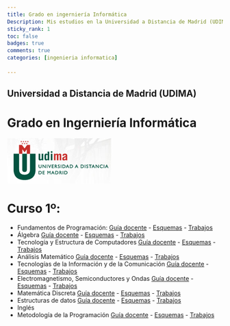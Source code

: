 ```yaml
---
title: Grado en ingerniería Informática
Description: Mis estudios en la Universidad a Distancia de Madrid (UDIMA) 
sticky_rank: 1
toc: false
badges: true
comments: true
categories: [ingenieria informatica]

---
```

## Universidad a Distancia de Madrid (UDIMA) 
# Grado en Ingerniería Informática

![](/images/udima.png)
# Curso 1º:
- Fundamentos de Programación: [Guía docente](https://www.udima.es/es/fundamentos-programacion-116.html) - [Esquemas](https://github.com/juandrh/Estudios_Ingenieria_Informatica/tree/main/Curso01/fp/FP-01-10.pdf) - [Trabajos](https://github.com/juandrh/Estudios_Ingenieria_Informatica/tree/main/Curso01/fp) 
- Álgebra [Guía docente](https://www.udima.es/es/algebra.html) - [Esquemas](https://github.com/juandrh/Estudios_Ingenieria_Informatica/tree/main/Curso01/alg/Esquemas-AL.pdf) - [Trabajos](https://github.com/juandrh/Estudios_Ingenieria_Informatica/tree/main/Curso01/alg) 
- Tecnología y Estructura de Computadores [Guía docente](https://www.udima.es/es/tecnologia-estructura-computadores-118.html) - [Esquemas](https://github.com/juandrh/Estudios_Ingenieria_Informatica/tree/main/Curso01/tec/Esq-TEC.pdf) - [Trabajos](https://github.com/juandrh/Estudios_Ingenieria_Informatica/tree/main/Curso01/tec) 
- Análisis Matemático [Guía docente](https://www.udima.es/es/analisis-matematico.html) - [Esquemas](https://github.com/juandrh/Estudios_Ingenieria_Informatica/tree/main/Curso01/am/ESQ-AM.pdf) - [Trabajos](https://github.com/juandrh/Estudios_Ingenieria_Informatica/tree/main/Curso01/am) 
- Tecnologías de la Información y de la Comunicación [Guía docente](https://www.udima.es/es/tecnologias-informacion-comunicacion-116.html) - [Esquemas](https://github.com/juandrh/Estudios_Ingenieria_Informatica/tree/main/Curso01/tic/Esq-TIC.pdf) - [Trabajos](https://github.com/juandrh/Estudios_Ingenieria_Informatica/tree/main/Curso01/tic) 
- Electromagnetismo, Semiconductores y Ondas [Guía docente](https://www.udima.es/es/electromagnetismo-semiconductores-ondas.html) - [Esquemas](https://github.com/juandrh/Estudios_Ingenieria_Informatica/tree/main/Curso01/eso/Esq-ES.pdf) - [Trabajos](https://github.com/juandrh/Estudios_Ingenieria_Informatica/tree/main/Curso01/eso) 
- Matemática Discreta [Guía docente](https://www.udima.es/es/matematica-discreta-116.html) - [Esquemas](https://github.com/juandrh/Estudios_Ingenieria_Informatica/tree/main/Curso01/md/MD.pdf) - [Trabajos](https://github.com/juandrh/Estudios_Ingenieria_Informatica/tree/main/Curso01/md) 
- Estructuras de datos [Guía docente](https://www.udima.es/es/estructuras-datos-116.html) - [Esquemas](https://github.com/juandrh/Estudios_Ingenieria_Informatica/tree/main/Curso01/ed/Esq-ED.pdf) - [Trabajos](https://github.com/juandrh/Estudios_Ingenieria_Informatica/tree/main/Curso01/ed) 
- Inglés
- Metodología de la Programación [Guía docente](https://www.udima.es/es/metodologia-programacion-118.html) - [Esquemas](https://github.com/juandrh/Estudios_Ingenieria_Informatica/tree/main/Curso01/mp/ESQ-MP.pdf) - [Trabajos](https://github.com/juandrh/Estudios_Ingenieria_Informatica/tree/main/Curso01/mp) 



